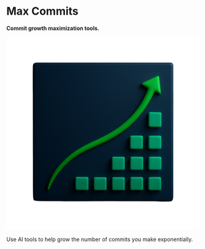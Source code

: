 # Max Commits

**Commit growth maximization tools.**


![Max Commits Logo](./raw-icons/max-commits-3.png)

Use AI tools to help grow the number of commits you make exponentially.
